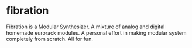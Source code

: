 # fibration
Fibration is a Modular Synthesizer. A mixture of analog and digital homemade eurorack modules. A personal effort in making modular system completely from scratch. All for fun. 
